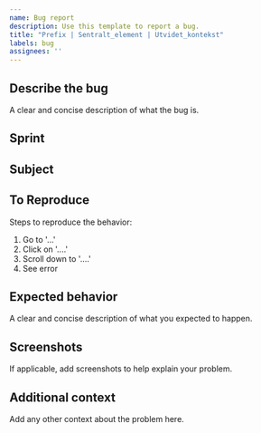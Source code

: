 ```yaml
---
name: Bug report
description: Use this template to report a bug.
title: "Prefix | Sentralt_element | Utvidet_kontekst"
labels: bug
assignees: ''
---
```


## Describe the bug
A clear and concise description of what the bug is.

## Sprint
<!--- Provide the sprint number or name. Example: Sprint 21 -->

## Subject
<!--- Provide the subject of the issue. Example: User Authentication -->

## To Reproduce
Steps to reproduce the behavior:
1. Go to '...'
2. Click on '....'
3. Scroll down to '....'
4. See error

## Expected behavior
A clear and concise description of what you expected to happen.

## Screenshots
If applicable, add screenshots to help explain your problem.

## Additional context
Add any other context about the problem here.
